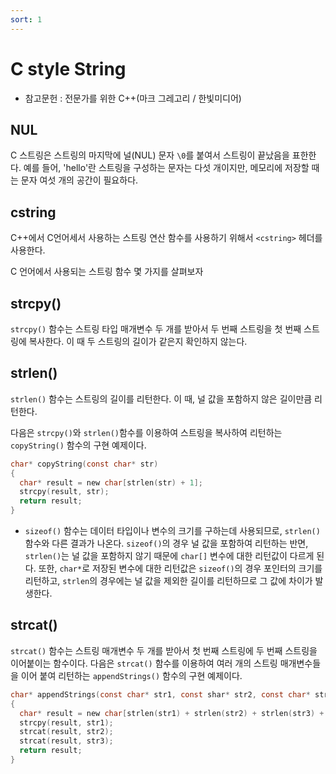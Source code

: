 ```yaml
---
sort: 1
---
```


# C style String

* 참고문헌 : 전문가를 위한 C++(마크 그레고리 / 한빛미디어)

## NUL
C 스트링은 스트링의 마지막에 널(NUL) 문자 `\0`를 붙여서 스트링이 끝났음을 표한한다. 예를 들어, 'hello'란 스트링을 구성하는 문자는 다섯 개이지만, 메모리에 저장할 때는 문자 여섯 개의 공간이 필요하다.

## cstring
C++에서 C언어세서 사용하는 스트링 연산 함수를 사용하기 위해서 `<cstring>` 헤더를 사용한다.

C 언어에서 사용되는 스트링 함수 몇 가지를 살펴보자

## strcpy()
`strcpy()` 함수는 스트링 타입 매개변수 두 개를 받아서 두 번째 스트링을 첫 번째 스트링에 복사한다. 이 때 두 스트링의 길이가 같은지 확인하지 않는다.

## strlen()
`strlen()` 함수는 스트링의 길이를 리턴한다. 이 때, 널 값을 포함하지 않은 길이만큼 리턴한다.

다음은 `strcpy()`와 `strlen()`함수를 이용하여 스트링을 복사하여 리턴하는 `copyString()` 함수의 구현 예제이다.
```c
char* copyString(const char* str)
{
  char* result = new char[strlen(str) + 1];
  strcpy(result, str);
  return result;
}
```

* `sizeof()` 함수는 데이터 타입이나 변수의 크기를 구하는데 사용되므로, `strlen()` 함수와 다른 결과가 나온다. `sizeof()`의 경우 널 값을 포함하여 리턴하는 반면, `strlen()`는 널 값을 포함하지 않기 때문에 `char[]` 변수에 대한 리턴값이 다르게 된다. 또한, `char*`로 저장된 변수에 대한 리턴값은 `sizeof()`의 경우 포인터의 크기를 리턴하고, `strlen`의 경우에는 널 값을 제외한 길이를 리턴하므로 그 값에 차이가 발생한다.

## strcat()
`strcat()` 함수는 스트링 매개변수 두 개를 받아서 첫 번째 스트링에 두 번째 스트링을 이어붙이는 함수이다. 다음은 `strcat()` 함수를 이용하여 여러 개의 스트링 매개변수들을 이어 붙여 리턴하는 `appendStrings()` 함수의 구현 예제이다.

```c
char* appendStrings(const char* str1, const shar* str2, const char* str3)
{
  char* result = new char[strlen(str1) + strlen(str2) + strlen(str3) + 1];
  strcpy(result, str1);
  strcat(result, str2);
  strcat(result, str3);
  return result;
}
```